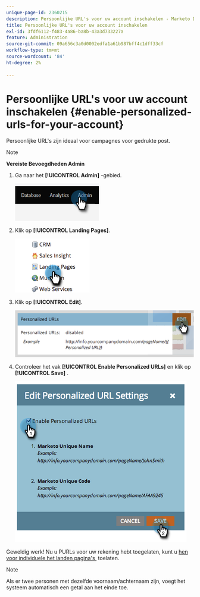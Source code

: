 ```yaml
---
unique-page-id: 2360215
description: Persoonlijke URL's voor uw account inschakelen - Marketo Docs - Productdocumentatie
title: Persoonlijke URL's voor uw account inschakelen
exl-id: 3fdf6112-f483-4a86-ba8b-43a3d733227a
feature: Administration
source-git-commit: 09a656c3a0d0002edfa1a61b987bff4c1dff33cf
workflow-type: tm+mt
source-wordcount: '84'
ht-degree: 2%

---
```


# Persoonlijke URL&#39;s voor uw account inschakelen {#enable-personalized-urls-for-your-account}

Persoonlijke URL&#39;s zijn ideaal voor campagnes voor gedrukte post.

>[!NOTE]
>
>**Vereiste Bevoegdheden Admin**

1. Ga naar het **[!UICONTROL Admin]** -gebied.

   ![](assets/enable-personalized-urls-for-your-account-1.png)

1. Klik op **[!UICONTROL Landing Pages]**.

   ![](assets/enable-personalized-urls-for-your-account-2.png)

1. Klik op **[!UICONTROL Edit]**.

   ![](assets/enable-personalized-urls-for-your-account-3.png)

1. Controleer het vak **[!UICONTROL Enable Personalized URLs]** en klik op **[!UICONTROL Save]** .

   ![](assets/enable-personalized-urls-for-your-account-4.png)

Geweldig werk! Nu u PURLs voor uw rekening hebt toegelaten, kunt u [&#x200B; hen voor individuele het landen pagina&#39;s &#x200B;](/help/marketo/product-docs/demand-generation/landing-pages/personalizing-landing-pages/enable-personalized-urls-for-a-landing-page.md) toelaten.

>[!NOTE]
>
>Als er twee personen met dezelfde voornaam/achternaam zijn, voegt het systeem automatisch een getal aan het einde toe.
